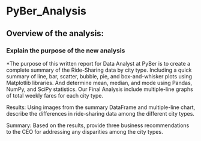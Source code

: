 # PyBer_Analysis

## Overview of the analysis: 
### Explain the purpose of the new analysis
*The purpose of this written report for Data Analyst at PyBer is to create a complete summary of the Ride-Sharing data by city type. Including a quick summary of line, bar, scatter, bubble, pie, and box-and-whisker plots using Matplotlib libraries. And determine mean, median, and mode using Pandas, NumPy, and SciPy statistics. Our Final Analysis include multiple-line graphs of total weekly fares for each city type.



Results: Using images from the summary DataFrame and multiple-line chart, describe the differences in ride-sharing data among the different city types.




Summary: Based on the results, provide three business recommendations to the CEO for addressing any disparities among the city types.
